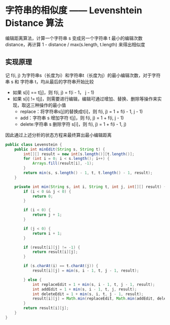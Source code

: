 # 字符串的相似度 —— Levenshtein Distance 算法
编辑距离算法，计算一个字符串 s 变成另一个字符串 t 最小的编辑次数 distance，再计算 1 - distance / max(s.length, t.length) 来得出相似度

## 实现原理
记 f(i, j) 为字符串s（长度为i）和字符串t（长度为j）的最小编辑次数，对于字符串 s 和 字符串 t，均从最后的字符串开始比较
- 如果 s[i] == t[j]，则 f(i, j) = f(i - 1， j - 1)
- 如果 s[i] != t[j]，则需要进行编辑，编辑可通过增加、替换、删除等操作来实现，取这三种操作的最小值
  - replace：将字符串s[j]的替换成t[i]，则 f(i, j) = 1 + f(i - 1, j - 1)
  - add：字符串 s 增加字符 t[j]，则 f(i, j) = 1 + f(i, j - 1)
  - delete:字符串 s 删除字符 s[i]，则 f(i, j) = 1 + f(i - 1, j)


因此通过上述分析的状态方程来最终算出最小编辑距离
``` java
public class Levenstein {
	public int minEdit(String s, String t) {
		int[][] result = new int[s.length()][t.length()];
		for (int i = 0; i < s.length(); i++) {
			Arrays.fill(result[i], -1);
		}
		return min(s, s.length() - 1, t, t.length() - 1, result);
	}

	private int min(String s, int i, String t, int j, int[][] result) {
		if (i < 0 && j < 0) {
			return 0;
		}

		if (i < 0) {
			return j + 1;
		}

		if (j < 0) {
			return i + 1;
		}

		if (result[i][j] != -1) {
			return result[i][j];
		}

		if (s.charAt(i) == t.charAt(j)) {
			result[i][j] = min(s, i - 1, t, j - 1, result);

		} else {
			int replaceEdit = 1 + min(s, i - 1, t, j - 1, result);
			int addEdit = 1 + min(s, i - 1, t, j, result);
			int deleteEdit = 1 + min(s, i, t, j - 1, result);
			result[i][j] = Math.min(replaceEdit, Math.min(addEdit, deleteEdit));
		}
		return result[i][j];
	}
}
```
